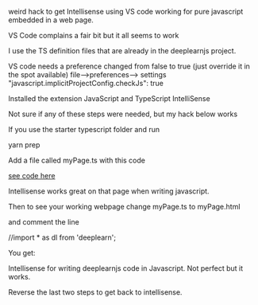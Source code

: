 weird hack to get Intellisense using VS code working for pure javascript embedded in a web page.

VS Code complains a fair bit but it all seems to work


I use the TS definition files that are already in the deeplearnjs project.

VS code needs a preference changed from false to true (just override it in the spot available)
file-->preferences--> settings "javascript.implicitProjectConfig.checkJs": true

Installed the extension
JavaScript and TypeScript IntelliSense

Not sure if any of these steps were needed, but my hack below works

If you use the starter typescript folder and run

yarn prep

Add a file called myPage.ts with this code

[see code here](https://github.com/PAIR-code/deeplearnjs/tree/master/starter/typescript)

Intellisense works great on that page when writing javascript.

Then to see your working webpage change myPage.ts to myPage.html

and comment the line

//import * as dl from 'deeplearn';

You get:

Intellisense for writing deeplearnjs code in Javascript. Not perfect but it works.

Reverse the last two steps to get back to intellisense.
